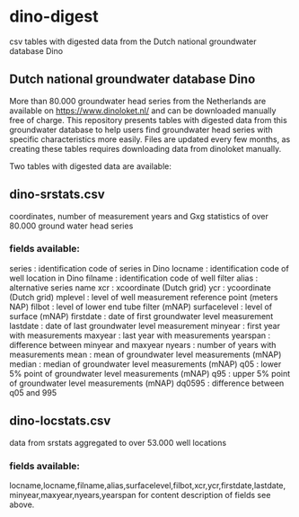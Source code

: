 dino-digest
===========

csv tables with digested data from the Dutch national groundwater database Dino

Dutch national groundwater database Dino
----------------------------------------
More than 80.000 groundwater head series from the Netherlands are available on https://www.dinoloket.nl/ and can be downloaded manually free of charge. This repository presents tables with digested data from this groundwater database to help users find groundwater head series with specific characteristics more easily. Files are updated every few months, as creating these tables requires downloading data from dinoloket manually.

Two tables with digested data are available:

dino-srstats.csv
----------------
coordinates, number of measurement years and Gxg statistics of over 80.000 ground water head series

### fields available:

series : identification code of series in Dino
locname : identification code of well location in Dino
filname : identification code of well filter
alias : alternative series name
xcr : xcoordinate (Dutch grid)
ycr : ycoordinate (Dutch grid)
mplevel : level of well measurement reference point (meters NAP)
filbot : level of lower end tube filter (mNAP)
surfacelevel : level of surface (mNAP)
firstdate : date of first groundwater level measurement
lastdate : date of last groundwater level measurement
minyear : first year with measurements
maxyear : last year with measurements
yearspan : difference between minyear and maxyear
nyears : number of years with measurements
mean : mean of groundwater level measurements (mNAP)
median : median of groundwater level measurements (mNAP)
q05 : lower 5% point of groundwater level measurements (mNAP)
q95 : upper 5% point of groundwater level measurements (mNAP)
dq0595 : difference between q05 and 995


dino-locstats.csv
-----------------
data from srstats aggregated to over 53.000 well locations

### fields available:
locname,locname,filname,alias,surfacelevel,filbot,xcr,ycr,firstdate,lastdate,minyear,maxyear,nyears,yearspan
for content description of fields see above.

